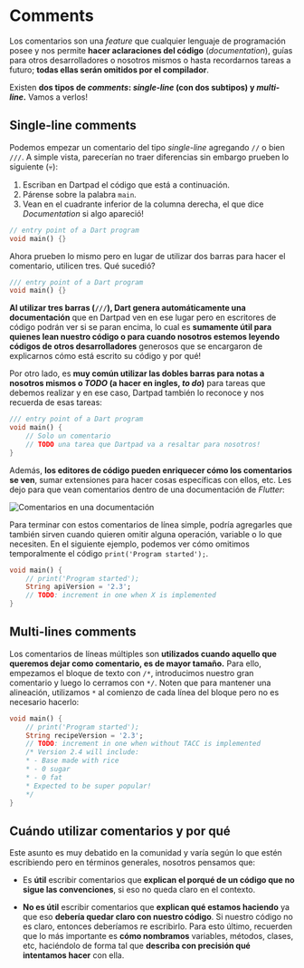 # Comments

Los comentarios son una _feature_ que cualquier lenguaje de programación posee y nos permite __hacer aclaraciones del código__ (_documentation_), guías para otros desarrolladores o nosotros mismos o hasta recordarnos tareas a futuro; __todas ellas serán omitidos por el compilador__.

Existen __dos tipos de _comments_: _single-line_ (con dos subtipos) y _multi-line_.__ Vamos a verlos!

## Single-line comments

Podemos empezar un comentario del tipo _single-line_ agregando `//` o bien `///`. A simple vista, parecerían no traer diferencias sin embargo prueben lo siguiente (💀):

1. Escriban en Dartpad el código que está a continuación.
2. Párense sobre la palabra `main`.
3. Vean en el cuadrante inferior de la columna derecha, el que dice _Documentation_ si algo apareció!

```dart
// entry point of a Dart program
void main() {}
```

Ahora prueben lo mismo pero en lugar de utilizar dos barras para hacer el comentario, utilicen tres. Qué sucedió?

```dart
/// entry point of a Dart program
void main() {} 
```

__Al utilizar tres barras (`///`), Dart genera automáticamente una documentación__ que en Dartpad ven en ese lugar pero en escritores de código podrán ver si se paran encima, lo cual es __sumamente útil para quienes lean nuestro código o para cuando nosotros estemos leyendo códigos de otros desarrolladores__ generosos que se encargaron de explicarnos cómo está escrito su código y por qué!

Por otro lado, es __muy común utilizar las dobles barras para notas a nosotros mismos o _TODO_ (a hacer en ingles, _to do_)__ para tareas que debemos realizar y en ese caso, Dartpad también lo reconoce y nos recuerda de esas tareas:

```dart
/// entry point of a Dart program
void main() {
    // Solo un comentario
    // TODO una tarea que Dartpad va a resaltar para nosotros!
} 
```

Además, __los editores de código pueden enriquecer cómo los comentarios se ven__, sumar extensiones para hacer cosas específicas con ellos, etc. Les dejo para que vean comentarios dentro de una documentación de _Flutter_:

![Comentarios en una documentación](https://raw.githubusercontent.com/themonkslab/courses/main/dart/2.Dart_b%C3%A1sico/16.1_comentarios_vida_real.png)

Para terminar con estos comentarios de línea simple, podría agregarles que también sirven cuando quieren omitir alguna operación, variable o lo que necesiten. En el siguiente ejemplo, podemos ver cómo omitimos temporalmente el código `print('Program started');`.

```dart
void main() {
    // print('Program started');
    String apiVersion = '2.3';
    // TODO: increment in one when X is implemented
}
```

## Multi-lines comments

Los comentarios de líneas múltiples son __utilizados cuando aquello que queremos dejar como comentario, es de mayor tamaño.__ Para ello, empezamos el bloque de texto con `/*`, introducimos nuestro gran comentario y luego lo cerramos con `*/`. Noten que para mantener una alineación, utilizamos `*` al comienzo de cada línea del bloque pero no es necesario hacerlo:

```dart
void main() {
    // print('Program started');
    String recipeVersion = '2.3';
    // TODO: increment in one when without TACC is implemented
    /* Version 2.4 will include:
    * - Base made with rice
    * - 0 sugar
    * - 0 fat
    * Expected to be super popular!
    */ 
}
```

## Cuándo utilizar comentarios y por qué

Este asunto es muy debatido en la comunidad y varía según lo que estén escribiendo pero en términos generales, nosotros pensamos que:

- Es __útil__ escribir comentarios que __explican el porqué de un código que no sigue las convenciones__, si eso no queda claro en el contexto.

- __No es útil__ escribir comentarios que __explican qué estamos haciendo__ ya que eso __debería quedar claro con nuestro código__. Si nuestro código no es claro, entonces deberíamos re escribirlo. Para esto último, recuerden que lo más importante es __cómo nombramos__ variables, métodos, clases, etc, haciéndolo de forma tal que __describa con precisión qué intentamos hacer__ con ella.
